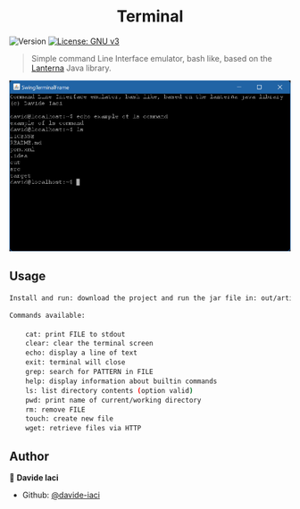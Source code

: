 <h1 align="center">Terminal</h1>
<p>
  <img alt="Version" src="https://img.shields.io/badge/version-1.0-blue.svg?cacheSeconds=2592000" />
  <a href="#" target="https://www.gnu.org/licenses/gpl-3.0.html">
    <img alt="License: GNU v3" src="https://img.shields.io/badge/License-GNU v3-yellow.svg" />
  </a>
</p>

> Simple command Line Interface emulator, bash like, based on the <a href=&#34;https://github.com/mabe02/lanterna&#34;>Lanterna</a> Java library.

![](src/main/resources/readme-img.png)

## Usage

```sh
Install and run: download the project and run the jar file in: out/artifacts/Terminal_jar
```

```sh
Commands available:

    cat: print FILE to stdout
    clear: clear the terminal screen
    echo: display a line of text
    exit: terminal will close
    grep: search for PATTERN in FILE
    help: display information about builtin commands
    ls: list directory contents (option valid)
    pwd: print name of current/working directory
    rm: remove FILE
    touch: create new file
    wget: retrieve files via HTTP

```

## Author

👤 **Davide Iaci**

* Github: [@davide-iaci](https://github.com/davide-iaci)